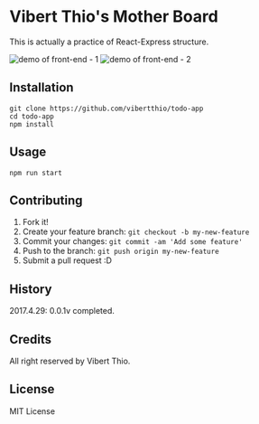 # Vibert Thio's Mother Board

This is actually a practice of React-Express structure.

![demo of front-end - 1](https://github.com/vibertthio/todo-app/blob/master/public/images/demo1.png)
![demo of front-end - 2](https://github.com/vibertthio/todo-app/blob/master/public/images/demo2.png)

## Installation

```
git clone https://github.com/vibertthio/todo-app
cd todo-app
npm install
```

## Usage

```
npm run start
```

## Contributing

1. Fork it!
2. Create your feature branch: `git checkout -b my-new-feature`
3. Commit your changes: `git commit -am 'Add some feature'`
4. Push to the branch: `git push origin my-new-feature`
5. Submit a pull request :D

## History

2017.4.29: 0.0.1v completed.

## Credits

All right reserved by Vibert Thio.

## License
MIT License
